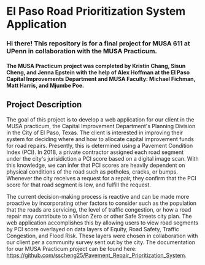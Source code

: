 # El Paso Road Prioritization System Application

### Hi there! This repository is for a final project for MUSA 611 at UPenn in collaboration with the MUSA Practicum. 
#### The MUSA Practicum project was completed by Kristin Chang, Sisun Cheng, and Jenna Epstein with the help of Alex Hoffman at the El Paso Capital Improvements Department and MUSA Faculty: Michael Fichman, Matt Harris, and Mjumbe Poe.

## Project Description

The goal of this project is to develop a web application for our client in the MUSA practicum, the Capital Improvement Department's Planning Division in the City of El Paso, Texas. The client is interested in improving their system for deciding where and how to allocate capital improvement funds for road repairs. Presently, this is determined using a Pavement Condition Index (PCI). In 2018, a private contractor assigned each road segment under the city's jurisidiction a PCI score based on a digital image scan. With this knowledge, we can infer that PCI scores are heavily dependent on physical conditions of the road such as potholes, cracks, or bumps. Whenever the city receives a request for a repair, they confirm that the PCI score for that road segment is low, and fulfill the request. <br>

The current decision-making process is reactive and can be made more proactive by incorporating other factors to consider such as the population that the roads are servicing, the level of traffic congestion, or how a road repair may contribute to a Vision Zero or other Safe Streets city plan. The web application accomplishes this by allowing users to view road segments by PCI score overlayed on data layers of Equity, Road Safety, Traffic Congestion, and Flood Risk. These layers were chosen in collaboration with our client per a community survey sent out by the city. The documentation for our MUSA Practicum project can be found here: https://github.com/sscheng25/Pavement_Repair_Prioritization_System. <br>
